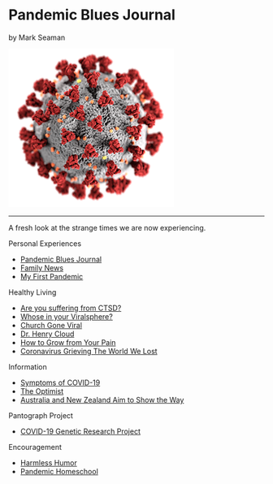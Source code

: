 # Pandemic Blues Journal

by Mark Seaman

![](img/coronavirus.png)

---

A fresh look at the strange times we are now experiencing.


Personal Experiences

* [Pandemic Blues Journal](Journal)
* [Family News](FamilyNews)
* [My First Pandemic](FirstPandemic)

Healthy Living

* [Are you suffering from CTSD?](CTSD)
* [Whose in your Viralsphere?](Viralsphere)
* [Church Gone Viral](ViralChurch)
* [Dr. Henry Cloud](https://www.facebook.com/142718314570/videos/2561055133999253)
* [How to Grow from Your Pain](https://markmanson.net/how-to-grow-from-your-pain)
* [Coronavirus Grieving The World We Lost](https://www.youtube.com/watch?v=oz6R20pdAIQ)

Information

* [Symptoms of COVID-19](Symptoms)
* [The Optimist](Optimist)
* [Australia and New Zealand Aim to Show the Way](VanquishVirus)

Pantograph Project

* [COVID-19 Genetic Research Project](Pantograph)

Encouragement

* [Harmless Humor](Humor)
* [Pandemic Homeschool](Homeschool)

